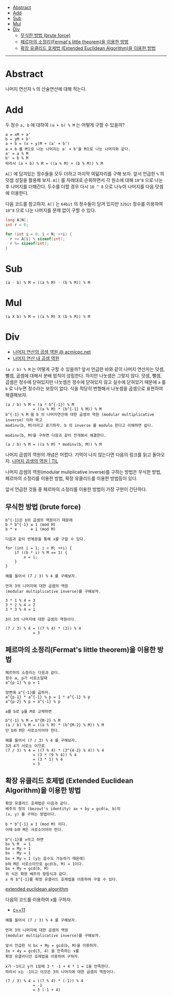 - [Abstract](#abstract)
- [Add](#add)
- [Sub](#sub)
- [Mul](#mul)
- [Div](#div)
  - [무식한 방법 (brute force)](#무식한-방법-brute-force)
  - [페르마의 소정리(Fermat's little theorem)을 이용한 방법](#페르마의-소정리fermats-little-theorem을-이용한-방법)
  - [확장 유클리드 호제법 (Extended Euclidean Algorithm)을 이용한 방법](#확장-유클리드-호제법-extended-euclidean-algorithm을-이용한-방법)

----

# Abstract

나머지 연산자 `%` 의 산술연산에 대해 적는다.

# Add

두 정수 `a, b` 에 대하여 `(a + b) % M` 는 어떻게 구할 수 있을까?

```
a = xM + a'
b = yM + b'
a + b = (x + y)M + (a' + b')
a + b 를 M으로 나눈 나머지는 a' + b'을 M으로 나눈 나머지와 같다.
a' = a % M
b' = b % M
따라서 (a + b) % M = ((a % M) + (b % M)) % M
```

`A[]` 에 담겨있는 정수들을 모두 더하고 마지막 여덟자리를 구해 보자. 앞서 언급한 `%` 의 덧셈 성질을 활용해 보자. `A[]` 를 차례대로 순회하면서 각 원소에 대해 `10^8` 으로 나눈 후 나머지를 더해간다. 두수를 더할 경우 다시 `10 ^ 8` 으로 나누어 나머지를 다음 덧셈에 이용한다.

다음 코드를 참고하자. `A[]` 는 `64bit` 의 정수들이 담겨 있지만 `32bit` 정수를 이용하여 `10^8` 으로 나눈 나머지를 문제 없이 구할 수 있다.

```c
long A[N];
int r = 0;

for (int i = 0; i < N; ++i) {
  r += A[i] % sizeof(int);
  r %= sizeof(int);
}
```

# Sub

```
(a - b) % M = ((a % M) - (b % M)) % M
```

# Mul

```
(a X b) % M = ((a % M) X (b % M)) % M
```

# Div

* [나머지 연산의 곱셈 역원 @ acmicpc.net](https://www.acmicpc.net/blog/view/29)
* [나머지 연산 내 곱셈 역원](http://zetacode.com/math/2016/04/22/modular-multiplicative-inverse.html)

`(a / b) % M` 는 어떻게 구할 수 있을까?  앞서 언급한 바와 같이 나머지 연산자는 덧셈, 뺄셈, 곱셈에 대해서 분배 법칙이 성립한다. 하지만 나눗셈은 그렇지 않다. 덧셈, 뺄셈, 곱셈은 정수에 닫혀있지만 나눗셈은 정수에 닫혀있지 않고 실수에 닫혀있기 때문에 `a` 를 `b` 로 나누면 정수라는 보장이 없다. 식을 적당히 변형해서 나눗셈을 곱셈으로 표현하여 해결해보자.

```
(a / b) % M = (a * b^{-1}) % M
            = ((a % M) * (b^{-1} % M)) % M
b^{-1} % M 을 b 의 나머지연산에 대한 곱셈의 역원 (modular multiplicative inverse) 이라 하고 
modinv(b, M)이라고 표기하자. b 의 inverse 를 modulo 한다고 이해하면 쉽다.

modinv(b, M)을 구하면 다음과 같이 전개해서 해결한다.

(a / b) % M = ((a % M) * modinv(b, M)) % M
```

나머지 곱셈의 역원의 개념은 어렵다. 기억이 나지 않는다면 다음의 링크를 읽고 돌아오자. [나머지 곱셈의 역원 | TIL](https://github.com/iamslash/TIL/tree/master/numbertheory#나머지-곱셈의-역원-modular-multiplicative-inverse)

나머지 곱셈의 역원(modular muliplicative inverse)를 구하는 방법은 무식한 방법, 페르마의 소정리를 이용한 방법, 확장 유클리드를 이용한 방법등이 있다.

앞서 언급한 것들 중 페르마의 소정리를 이용한 방법이 가장 구현이 간단하다.

## 무식한 방법 (brute force)

```
b^{-1}은 b의 곱셈의 역원이기 때문에
b * b^{-1} ≡ 1 (mod M)
b * x      ≡ 1 (mod M)

다음과 같이 반복문을 통해 x를 구할 수 있다.

for (int i = 1; i < M; ++i) {
    if ((b * i) % M == 1) {
        x = i;
    }
}

예를 들어서 (7 / 3) % 4 를 구해보자.

먼저 3의 나머지에 대한 곱셈의 역원
(modular multiplicative inverse)를 구해보자.

3 * 1 % 4 = 3
3 * 2 % 4 = 2
3 * 3 % 4 = 1

3이 3의 나머지에 대한 곱셈의 역원이다.

(7 / 3) % 4 = ((7 % 4) * (3)) % 4
            = 3
```

## 페르마의 소정리(Fermat's little theorem)을 이용한 방법

```
페르마의 소정리는 다음과 같다.
정수 a, p가 서로소일때 
a^{p-1} % p = 1

양변에 a^{-1}를 곱하자.
a^{p-1} * a^{-1} % p = 1 * a^{-1} % p 
a^{p-2} % p = a^{-1} % p 

a를 b로 p를 M로 교체하면

b^{-1} % M = b^{M-2} % M
(a / b) % M = ((a % M) * (b^{M-2} % M)) % M
단 b와 M은 서로소이어야 한다.

예를 들어서 (7 / 3) % 4 를 구해보자.
3과 4가 서로소 이므로
(7 / 3) % 4 = ((7 % 4) * (3^{4-2} % 4)) % 4
            = (3 * (9 % 4)) % 4
            = (3 * 1) % 4
            = 3
```

## 확장 유클리드 호제법 (Extended Euclidean Algorithm)을 이용한 방법

```
확장 유클리드 호제법은 다음과 같다.
베주의 정의 (bezout's identity) ax + by = gcd(a, b)의 
(x, y) 를 구하는 방법이다.

b * b^{-1} ≡ 1 (mod M) 이다.
이때 b와 M은 서로소이어야 한다.

b^{-1}를 x라고 하면
bx % M  = 1
bx = My + 1
bx - My = 1
bx + My = 1 (y는 음수도 가능하기 때문에)
b와 M은 서로소이므로 gcd(b, M) = 1이다.
bx + My = gcd(b, M) 
위 식은 확장 베주의 항등식과 같다.
x 즉 b^{-1}를 확장 유클리드 호제법을 이용하여 구할 수 있다.
```

[extended euclidean algorithm](/fundamentals/numbertheory/exeuclideanalgorithm/README.md)

다음의 코드를 이용하여 x를 구하자.

* [c++11](a.cpp)

```
예를 들어서 (7 / 3) % 4 를 구해보자.

먼저 3의 나머지에 대한 곱셈의 역원
(modular multiplicative inverse)를 구해보자.

앞서 언급한 식 bx + My = gcd(b, M)을 이용하자.
3x + 4y = gcd(3, 4) 을 만족하는 x를
확장 유클리디안 호제법을 이용하여 구하자.

x가 -1이고 y가 1일때 3 * -1 + 4 * 1 = 1을 만족한다.
따라서 x는 -1이고 이것은 3의 나머지에 대한 곱셈의 역원이다.

(7 / 3) % 4 = ((7 % 4) * (-1)) % 4
            = -1
            = 3 (-1 + 4)
```
